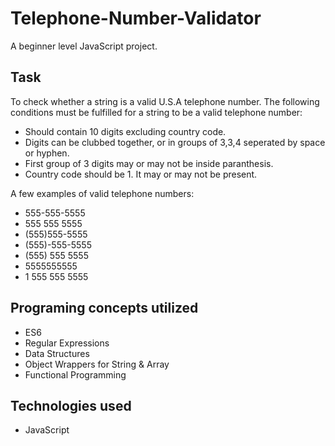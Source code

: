 # Telephone-Number-Validator
A beginner level JavaScript project.

## Task
To check whether a string is a valid U.S.A telephone number. The following conditions must be fulfilled for a string to be a valid telephone number:
  - Should contain 10 digits excluding country code.
  - Digits can be clubbed together, or in groups of 3,3,4 seperated by space or hyphen.
  - First group of 3 digits may or may not be inside paranthesis.
  - Country code should be 1. It may or may not be present.

A few examples of valid telephone numbers:
  - 555-555-5555
  - 555 555 5555
  - (555)555-5555
  - (555)-555-5555
  - (555) 555 5555 
  - 5555555555
  - 1 555 555 5555
  
## Programing concepts utilized
  * ES6
  * Regular Expressions
  * Data Structures 
  * Object Wrappers for String & Array
  * Functional Programming
  
## Technologies used
  * JavaScript
